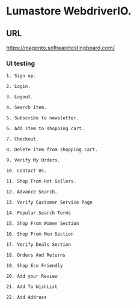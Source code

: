 # Lumastore WebdriverIO.

## URL
https://magento.softwaretestingboard.com/

### UI testing

    1. Sign up.

    2. Login.

    3. Logout.

    4. Search Item.

    5. Subscribe to newsletter.

    6. Add item to shopping cart.

    7. Checkout.

    8. Delete item from shopping cart.

    9. Verify My Orders.

    10. Contact Us.

    11. Shop From Hot Sellers.

    12. Advance Search.

    13. Verify Customer Service Page

    14. Popular Search Terms

    15. Shop From Women Section

    16. Shop From Men Section

    17. Verify Deals Section

    18. Orders And Returns

    19. Shop Eco Friendly

    20. Add your Review

    21. Add To WishList

    22. Add Address

